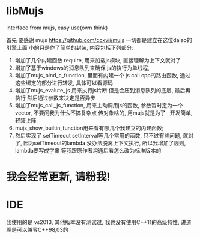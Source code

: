 # libMujs
interface from mujs, easy use(own think)

首先 要感谢 mujs https://github.com/ccxvii/mujs
一切都是建立在这位dalao的引擎上面 小的只是作了简单的封装, 内容包括下列部分:
1. 增加了几个内建函数 require, 用来加载js模块, 直接理解为上下文就对了
2. 增加了基于windows的消息队列来确保 js的执行为单线程, 
3. 增加了mujs_bind_c_function, 里面有内建一个 js call cpp的路由函数, 通过这些绑定的部分进行转发, 具体可以看源码
4. 增加了mujs_evalute_js 用来执行js片断 但是会压到消息队列的底层, 最后再执行 然后通过参数来决定是否异步
5. 增加了mujs_call_js_function, 用来主动调用js的函数, 参数暂时定为一个 vector<string>, 不要问我为什么不搞复杂点 传对象啥的, 用mujs就是为了
   开发简单, 轻装上阵
6. mujs_show_builtin_function用来看有哪几个我建立的内建函数; 
7. 然后实现了 setTimeout setInterval等几个常用的函数, 只不过有些问题, 就对了, 因为setTimeout的lambda
  没办法脱离上下文执行, 所以我增加了规则, lambda要写成字串 等我跟原作者沟通后看怎么改为标准版本的 
 
# 我会经常更新, 请粉我!

# IDE
我使用的是 vs2013, 其他版本没有测试过, 我也没有使用C++11的高级特性, 讲道理是可以兼容C++98,03的
